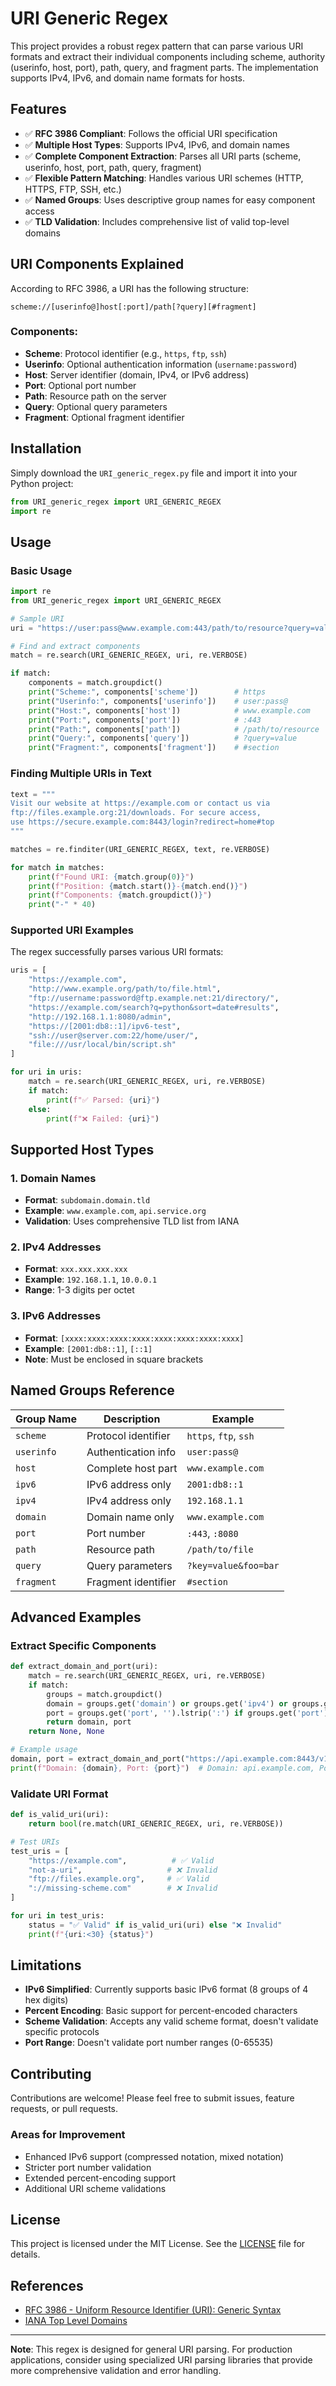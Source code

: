 # URI Generic Regex

This project provides a robust regex pattern that can parse various URI formats and extract their individual components including scheme, authority (userinfo, host, port), path, query, and fragment parts. The implementation supports IPv4, IPv6, and domain name formats for hosts.

## Features

- ✅ **RFC 3986 Compliant**: Follows the official URI specification
- ✅ **Multiple Host Types**: Supports IPv4, IPv6, and domain names
- ✅ **Complete Component Extraction**: Parses all URI parts (scheme, userinfo, host, port, path, query, fragment)
- ✅ **Flexible Pattern Matching**: Handles various URI schemes (HTTP, HTTPS, FTP, SSH, etc.)
- ✅ **Named Groups**: Uses descriptive group names for easy component access
- ✅ **TLD Validation**: Includes comprehensive list of valid top-level domains

## URI Components Explained

According to RFC 3986, a URI has the following structure:

```
scheme://[userinfo@]host[:port]/path[?query][#fragment]
```

### Components:
- **Scheme**: Protocol identifier (e.g., `https`, `ftp`, `ssh`)
- **Userinfo**: Optional authentication information (`username:password`)
- **Host**: Server identifier (domain, IPv4, or IPv6 address)
- **Port**: Optional port number
- **Path**: Resource path on the server
- **Query**: Optional query parameters
- **Fragment**: Optional fragment identifier

## Installation

Simply download the `URI_generic_regex.py` file and import it into your Python project:

```python
from URI_generic_regex import URI_GENERIC_REGEX
import re
```

## Usage

### Basic Usage

```python
import re
from URI_generic_regex import URI_GENERIC_REGEX

# Sample URI
uri = "https://user:pass@www.example.com:443/path/to/resource?query=value#section"

# Find and extract components
match = re.search(URI_GENERIC_REGEX, uri, re.VERBOSE)

if match:
    components = match.groupdict()
    print("Scheme:", components['scheme'])        # https
    print("Userinfo:", components['userinfo'])    # user:pass@
    print("Host:", components['host'])            # www.example.com
    print("Port:", components['port'])            # :443
    print("Path:", components['path'])            # /path/to/resource
    print("Query:", components['query'])          # ?query=value
    print("Fragment:", components['fragment'])    # #section
```

### Finding Multiple URIs in Text

```python
text = """
Visit our website at https://example.com or contact us via 
ftp://files.example.org:21/downloads. For secure access, 
use https://secure.example.com:8443/login?redirect=home#top
"""

matches = re.finditer(URI_GENERIC_REGEX, text, re.VERBOSE)

for match in matches:
    print(f"Found URI: {match.group(0)}")
    print(f"Position: {match.start()}-{match.end()}")
    print(f"Components: {match.groupdict()}")
    print("-" * 40)
```

### Supported URI Examples

The regex successfully parses various URI formats:

```python
uris = [
    "https://example.com",
    "http://www.example.org/path/to/file.html",
    "ftp://username:password@ftp.example.net:21/directory/",
    "https://example.com/search?q=python&sort=date#results",
    "http://192.168.1.1:8080/admin",
    "https://[2001:db8::1]/ipv6-test",
    "ssh://user@server.com:22/home/user/",
    "file:///usr/local/bin/script.sh"
]

for uri in uris:
    match = re.search(URI_GENERIC_REGEX, uri, re.VERBOSE)
    if match:
        print(f"✅ Parsed: {uri}")
    else:
        print(f"❌ Failed: {uri}")
```

## Supported Host Types

### 1. Domain Names
- **Format**: `subdomain.domain.tld`
- **Example**: `www.example.com`, `api.service.org`
- **Validation**: Uses comprehensive TLD list from IANA

### 2. IPv4 Addresses
- **Format**: `xxx.xxx.xxx.xxx`
- **Example**: `192.168.1.1`, `10.0.0.1`
- **Range**: 1-3 digits per octet

### 3. IPv6 Addresses
- **Format**: `[xxxx:xxxx:xxxx:xxxx:xxxx:xxxx:xxxx:xxxx]`
- **Example**: `[2001:db8::1]`, `[::1]`
- **Note**: Must be enclosed in square brackets

## Named Groups Reference

| Group Name | Description | Example |
|------------|-------------|---------|
| `scheme` | Protocol identifier | `https`, `ftp`, `ssh` |
| `userinfo` | Authentication info | `user:pass@` |
| `host` | Complete host part | `www.example.com` |
| `ipv6` | IPv6 address only | `2001:db8::1` |
| `ipv4` | IPv4 address only | `192.168.1.1` |
| `domain` | Domain name only | `www.example.com` |
| `port` | Port number | `:443`, `:8080` |
| `path` | Resource path | `/path/to/file` |
| `query` | Query parameters | `?key=value&foo=bar` |
| `fragment` | Fragment identifier | `#section` |

## Advanced Examples

### Extract Specific Components

```python
def extract_domain_and_port(uri):
    match = re.search(URI_GENERIC_REGEX, uri, re.VERBOSE)
    if match:
        groups = match.groupdict()
        domain = groups.get('domain') or groups.get('ipv4') or groups.get('ipv6')
        port = groups.get('port', '').lstrip(':') if groups.get('port') else None
        return domain, port
    return None, None

# Example usage
domain, port = extract_domain_and_port("https://api.example.com:8443/v1/users")
print(f"Domain: {domain}, Port: {port}")  # Domain: api.example.com, Port: 8443
```

### Validate URI Format

```python
def is_valid_uri(uri):
    return bool(re.match(URI_GENERIC_REGEX, uri, re.VERBOSE))

# Test URIs
test_uris = [
    "https://example.com",          # ✅ Valid
    "not-a-uri",                   # ❌ Invalid
    "ftp://files.example.org",     # ✅ Valid
    "://missing-scheme.com"        # ❌ Invalid
]

for uri in test_uris:
    status = "✅ Valid" if is_valid_uri(uri) else "❌ Invalid"
    print(f"{uri:<30} {status}")
```

## Limitations

- **IPv6 Simplified**: Currently supports basic IPv6 format (8 groups of 4 hex digits)
- **Percent Encoding**: Basic support for percent-encoded characters
- **Scheme Validation**: Accepts any valid scheme format, doesn't validate specific protocols
- **Port Range**: Doesn't validate port number ranges (0-65535)

## Contributing

Contributions are welcome! Please feel free to submit issues, feature requests, or pull requests.

### Areas for Improvement
- Enhanced IPv6 support (compressed notation, mixed notation)
- Stricter port number validation
- Extended percent-encoding support
- Additional URI scheme validations

## License

This project is licensed under the MIT License. See the [LICENSE](LICENSE) file for details.

## References

- [RFC 3986 - Uniform Resource Identifier (URI): Generic Syntax](https://www.rfc-editor.org/rfc/rfc3986)
- [IANA Top Level Domains](https://data.iana.org/TLD/tlds-alpha-by-domain.txt)

---

**Note**: This regex is designed for general URI parsing. For production applications, consider using specialized URI parsing libraries that provide more comprehensive validation and error handling.
